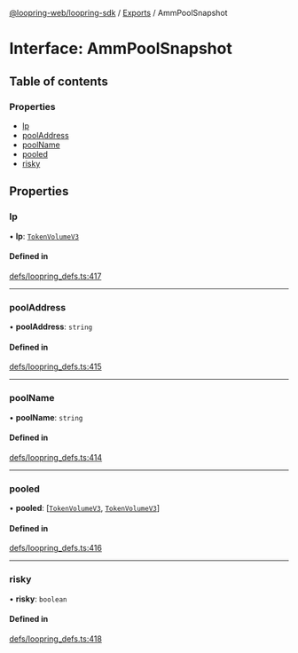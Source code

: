 [@loopring-web/loopring-sdk](../README.md) / [Exports](../modules.md) / AmmPoolSnapshot

# Interface: AmmPoolSnapshot

## Table of contents

### Properties

- [lp](AmmPoolSnapshot.md#lp)
- [poolAddress](AmmPoolSnapshot.md#pooladdress)
- [poolName](AmmPoolSnapshot.md#poolname)
- [pooled](AmmPoolSnapshot.md#pooled)
- [risky](AmmPoolSnapshot.md#risky)

## Properties

### lp

• **lp**: [`TokenVolumeV3`](TokenVolumeV3.md)

#### Defined in

[defs/loopring_defs.ts:417](https://github.com/Loopring/loopring_sdk/blob/31d2a2e/src/defs/loopring_defs.ts#L417)

___

### poolAddress

• **poolAddress**: `string`

#### Defined in

[defs/loopring_defs.ts:415](https://github.com/Loopring/loopring_sdk/blob/31d2a2e/src/defs/loopring_defs.ts#L415)

___

### poolName

• **poolName**: `string`

#### Defined in

[defs/loopring_defs.ts:414](https://github.com/Loopring/loopring_sdk/blob/31d2a2e/src/defs/loopring_defs.ts#L414)

___

### pooled

• **pooled**: [[`TokenVolumeV3`](TokenVolumeV3.md), [`TokenVolumeV3`](TokenVolumeV3.md)]

#### Defined in

[defs/loopring_defs.ts:416](https://github.com/Loopring/loopring_sdk/blob/31d2a2e/src/defs/loopring_defs.ts#L416)

___

### risky

• **risky**: `boolean`

#### Defined in

[defs/loopring_defs.ts:418](https://github.com/Loopring/loopring_sdk/blob/31d2a2e/src/defs/loopring_defs.ts#L418)
